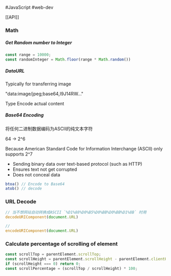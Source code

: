 #JavaScript #web-dev 

[[API]]

### Math
##### Get Random number to Integer 
``` js
const range = 10000;
const randomInteger = Math.floor(range * Math.random())
```

##### DataURL

Typically for transferring image

"data:image/jpeg;base64,I9J14RW..."

Type Encode actual content

##### Base64 Encoding

将任何二进制数据编码为ASCII的纯文本字符

64 -> 2^6

Because American Standard Code for Information Interchange (ASCII) only supports 2^7
-   Sending binary data over text-based protocol (such as HTTP)
-   Ensures text not get corrupted
-   Does not conceal data
  

```JavaScript
btoa() // Encode to Base64
atob() // decode
```

### URL Decode

```js
// 当不想网站自动转换成ASCII `%D1%88%D0%B5%D0%BB%D0%BB%D1%8B` 时用
decodeURIComponent(document.URL)

// 
encodeURIComponent(document.URL)
```

### Calculate percentage of scrolling of element 
```js
const scrollTop = parentElement.scrollTop; 
const scrollHeight = parentElement.scrollHeight - parentElement.clientHeight; 
if (scrollHeight === 0) return 0; 
const scrollPercentage = (scrollTop / scrollHeight) * 100;
```
